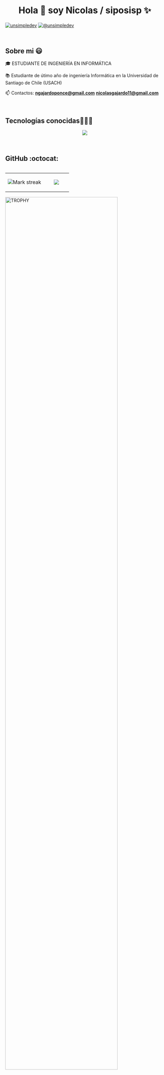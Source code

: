 <h1 align="center">Hola 👋  soy Nicolas / siposisp ✨ </h1> 

<p align="left">
<a href="https://www.linkedin.com/in/nicolas-gajardo-ponce-885337191/" target="blank"><img align="center" src="https://img.shields.io/badge/LinkedIn-0077B5?style=for-the-badge&logo=linkedin&logoColor=white" alt="unsimpledev"/></a>
<a href = "mailto:nicolasgajardo11@gmail.com" target="blank"><img align="center" src="https://img.shields.io/badge/Gmail-D14836?style=for-the-badge&logo=gmail&logoColor=white" alt="@unsimpledev"  /></a>
  </p>
<br>
<h2>Sobre mi 😃</h2>
<!--Intro start-->

<p align="left">
🎓 ESTUDIANTE DE INGENIERÍA EN INFORMÁTICA

📚 Estudiante de útimo año de ingeniería Informática en la Universidad de Santiago de Chile (USACH)

📫 Contactos: **ngajardoponce@gmail.com** **nicolasgajardo11@gmail.com**
<!--Intro end-->
  </p>
<br>

<h2 >Tecnologías conocidas👨🏻‍💻</h2>
<!--tech stack icons-->
<p align="left">
<p align="center">
  <img src="https://skillicons.dev/icons?i=c,java,py,dotnet,css,html,js,typescript,nodejs,mysql,postgresql,git,github,mongodb,jenkins,docker,spring,materialui,notion,postman,latex,windows,vscode,discord,gmail,bash&perline=12" />
</p>
</p>
<br>
<!-------------------------->
<h2>GitHub :octocat:</h2>
<!--- stats & Trophy (start) -->
<p align="center">
  <!--- stats (start) -->
<table align="left">
<tr border="none">
<td width="60%" align="center">

  <!-- Stats de commits -->
  <!-- <img  align="center"  src="https://github-readme-stats.vercel.app/api?username=siposisp&theme=dark&show_icons=true&count_private=true" />
  <br></br> -->

  <!-- Streak stats -->
  <img  title="🔥 Get streak stats for your profile at git.io/streak-stats" 
        alt="Mark streak" 
        src="https://github-readme-streak-stats.herokuapp.com/?user=siposisp&theme=dark&hide_border=false" /> 
</td>

<td width="40%" align="center">

  <!-- Lenguajes más usados -->
  <img  align="center"  
        src="https://github-readme-stats.anuraghazra1.vercel.app/api/top-langs/?username=siposisp&theme=dark&hide_border=false&no-bg=true&no-frame=true&langs_count=10"/>

  </td>
</tr>
</table>
<!--- stats (end) -->

<!--- trophy (start) -->
<div align=left>
  <a href="https://github.com/ryo-ma/github-profile-trophy" title="Go to Source">
      <img align="center" width=84% 
           src="https://github-profile-trophy.vercel.app/?username=siposisp&theme=radical&row=1&column=7&margin-h=15&margin-w=5&no-bg=true" 
           alt="TROPHY" />
  </a>
</div>

<!--- trophy (start) -->


</p>        
<!--- stats (end) -->

